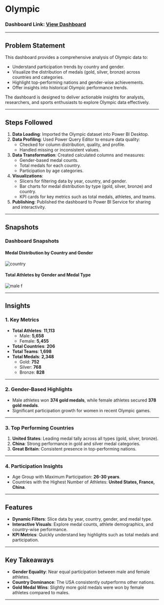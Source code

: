 

# Olympic 

### Dashboard Link: [View Dashboard](https://app.powerbi.com/groups/me/reports/your-dashboard-link/ReportSection)

---

## Problem Statement

This dashboard provides a comprehensive analysis of Olympic data to:

- Understand participation trends by country and gender.
- Visualize the distribution of medals (gold, silver, bronze) across countries and categories.
- Highlight top-performing nations and gender-wise achievements.
- Offer insights into historical Olympic performance trends.

The dashboard is designed to deliver actionable insights for analysts, researchers, and sports enthusiasts to explore Olympic data effectively.

---

## Steps Followed

1. **Data Loading**: Imported the Olympic dataset into Power BI Desktop.
2. **Data Profiling**: Used Power Query Editor to ensure data quality:
   - Checked for column distribution, quality, and profile.
   - Handled missing or inconsistent values.
3. **Data Transformation**: Created calculated columns and measures:
   - Gender-based medal counts.
   - Total medals for each country.
   - Participation by age categories.
4. **Visualizations**:
   - Slicers for filtering data by year, country, and gender.
   - Bar charts for medal distribution by type (gold, silver, bronze) and country.
   - KPI cards for key metrics such as total medals, athletes, and teams.
5. **Publishing**: Published the dashboard to Power BI Service for sharing and interactivity.

---

## Snapshots

### Dashboard Snapshots

#### Medal Distribution by Country and Gender
![country](https://github.com/user-attachments/assets/1a642a64-64df-45f5-92c2-cf1d7d8b6171)

#### Total Athletes by Gender and Medal Type
![male f](https://github.com/user-attachments/assets/8f3bebd8-78bf-43a6-a324-ed57432bfb00)

---

## Insights

### 1. Key Metrics
- **Total Athletes**: **11,113**
   - Male: **5,658**
   - Female: **5,455**
- **Total Countries**: **206**
- **Total Teams**: **1,698**
- **Total Medals**: **2,348**
   - Gold: **752**
   - Silver: **768**
   - Bronze: **828**

---

### 2. Gender-Based Highlights
- Male athletes won **374 gold medals**, while female athletes secured **378 gold medals**.
- Significant participation growth for women in recent Olympic games.

---

### 3. Top Performing Countries
1. **United States**: Leading medal tally across all types (gold, silver, bronze).
2. **China**: Strong performance in gold and silver medal categories.
3. **Great Britain**: Consistent presence in top-performing nations.

---

### 4. Participation Insights
- Age Group with Maximum Participation: **26-30 years**.
- Countries with the Highest Number of Athletes: **United States, France, China**.

---

## Features

- **Dynamic Filters**: Slice data by year, country, gender, and medal type.
- **Interactive Visuals**: Explore medal counts, athlete demographics, and country-wise performance.
- **KPI Metrics**: Quickly understand key highlights such as total medals and participation.

---

## Key Takeaways

- **Gender Equality**: Near equal participation between male and female athletes.
- **Country Dominance**: The USA consistently outperforms other nations.
- **Gold Medal Wins**: Slightly more gold medals were won by female athletes compared to males.

---
